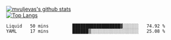 [![mvuljevas's github stats](https://github-readme-stats.vercel.app/api?username=mvuljevas&show_icons=true&theme=dracula)](https://www.mvuljevas.com)
<br>
[![Top Langs](https://github-readme-stats.vercel.app/api/top-langs/?username=mvuljevas&theme=dracula)](https://www.mvuljevas.com)

<!--START_SECTION:waka-->
```text
Liquid   50 mins         ██████████████████▓░░░░░░   74.92 % 
YAML     17 mins         ██████▒░░░░░░░░░░░░░░░░░░   25.08 % 
```
<!--END_SECTION:waka-->
